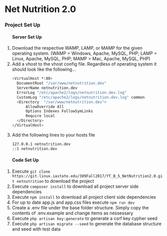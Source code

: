 <h1>Net Nutrition 2.0</h1>

<h3>Project Set Up</h3>
<ol>
  <h4>Server Set Up</h4>
  <li>
  Download the respective WAMP, LAMP, or MAMP for the given operating system. (WAMP = Windows, Apache, MySQL, PHP; LAMP = Linux, Apache, MySQL, PHP; MAMP = Mac, Apache, MySQL, PHP)
  </li>
  <li>
  Add a vhost to the vhost config file. Regardless of operating system it should look like the following...
  
  ```bash
<VirtualHost *:80>
    DocumentRoot "/var/www/netnutrition.dev"
    ServerName netnutrition.dev
    ErrorLog "/etc/apache2/logs/netnutrition.dev.log"
    CustomLog "/etc/apache2/logs/netnutrition.dev.log" common
    <Directory  "/var/www/netnutrition.dev">
        AllowOverride All
        Options Indexes FollowSymLinks
        Require local
    </Directory>
</VirtualHost>
```
  </li>
  <li>
  Add the following lines to your hosts file
  
  ```bash
  127.0.0.1 netnutrition.dev
  ::1 netnutrition.dev
  ```
  </li>
</ol>
<ol>
  <h4>Code Set Up</h4>
  <li>
  Execute <code>git clone https://git.linux.iastate.edu/309Fall2017/YT_B_5_NetNutrition2.0.git netnutrition</code> to download the project
  </li>
  <li>
  Execute <code>composer install</code> to download all project server side dependencies
  </li>
  <li>
  Execute <code>npm install</code> to download all project client side dependencies
  </li>
  <li>
  For up to date app.js and app.css files execute <code>npm run dev</code>
  </li>
  <li>
  Create a .env file under the base folder structure. Simply copy the contents of .env.example and change items as nessessary
  </li>
  <li>
  Execute <code>php artisan key:generate</code> to generate a csrf key cypher seed
  </li>
  <li>
  Execute <code>php artisan migrate --seed</code> to generate the database structure and seed with test data
  </li>
</ol>